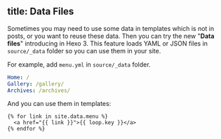 title: Data Files
---
Sometimes you may need to use some data in templates which is not in posts, or you want to reuse these data. Then you can try the new "**Data files**" introducing in Hexo 3. This feature loads YAML or JSON files in `source/_data` folder so you can use them in your site.

For example, add `menu.yml` in `source/_data` folder.

``` yaml
Home: /
Gallery: /gallery/
Archives: /archives/
```

And you can use them in templates:

```
{% for link in site.data.menu %}
  <a href="{{ link }}">{{ loop.key }}</a>
{% endfor %}
```